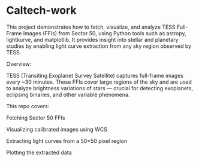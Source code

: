 # Caltech-work
This project demonstrates how to fetch, visualize, and analyze TESS Full-Frame Images (FFIs) from Sector 50, using Python tools such as astropy, lightkurve, and matplotlib. It provides insight into stellar and planetary studies by enabling light curve extraction from any sky region observed by TESS.

Overview:

TESS (Transiting Exoplanet Survey Satellite) captures full-frame images every ~30 minutes. These FFIs cover large regions of the sky and are used to analyze brightness variations of stars — crucial for detecting exoplanets, eclipsing binaries, and other variable phenomena.

This repo covers:

Fetching Sector 50 FFIs

Visualizing calibrated images using WCS

Extracting light curves from a 50×50 pixel region

Plotting the extracted data
